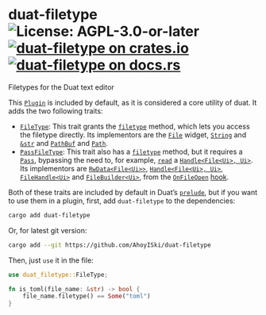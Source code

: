 # duat-filetype ![License: AGPL-3.0-or-later](https://img.shields.io/badge/license-AGPL--3.0--or--later-blue) [![duat-filetype on crates.io](https://img.shields.io/crates/v/duat-filetype)](https://crates.io/crates/duat-filetype) [![duat-filetype on docs.rs](https://docs.rs/duat-filetype/badge.svg)](https://docs.rs/duat-filetype)

Filetypes for the Duat text editor

This [`Plugin`][__link0] is included by default, as it is considered a core
utility of duat. It adds the two following traits:

* [`FileType`][__link1]: This trait grants the [`filetype`][__link2]
  method, which lets you access the filetype directly. Its
  implementors are the [`File`][__link3] widget, [`String`][__link4] and [`&str`][__link5]
  and [`PathBuf`][__link6] and [`Path`][__link7].
* [`PassFileType`][__link8]: This trait also has a
  [`filetype`][__link9] method, but it requires a
  [`Pass`][__link10], bypassing the need to, for example, [`read`][__link11] a
  [`Handle<File<Ui>, Ui>`][__link12]. Its implementors are
  [`RwData<File<Ui>>`][__link13], [`Handle<File<Ui>, Ui>`][__link14],
  [`FileHandle<Ui>`][__link15] and [`FileBuilder<Ui>`][__link16], from the
  [`OnFileOpen`][__link17] [hook][__link18].

Both of these traits are included by default in Duat’s
[`prelude`][__link19], but if you want to use them in a plugin, first, add
`duat-filetype` to the dependencies:

```bash
cargo add duat-filetype
```

Or, for latest git version:

```bash
cargo add --git https://github.com/AhoyISki/duat-filetype
```

Then, just `use` it in the file:

```rust
use duat_filetype::FileType;

fn is_toml(file_name: &str) -> bool {
    file_name.filetype() == Some("toml")
}
```


 [__cargo_doc2readme_dependencies_info]: ggGkYW0BYXSEG_W_Gn_kaocAGwCcVPfenh7eGy6gYLEwyIe4G6-xw_FwcbpjYXKEG38FhNNxxfr8G55676Eil2sdG3xkgw7fJGnlG3q7PZxNl1ykYWSCg21kdWF0LWZpbGV0eXBlZTAuMi4wbWR1YXRfZmlsZXR5cGWCaWR1YXRfY29yZWUwLjUuMw
 [__link0]: https://docs.rs/duat_core/0.5.3/duat_core/?search=prelude::Plugin
 [__link1]: https://docs.rs/duat-filetype/0.2.0/duat_filetype/?search=FileType::filetype
 [__link10]: https://docs.rs/duat_core/0.5.3/duat_core/?search=prelude::Pass
 [__link11]: https://docs.rs/duat_core/0.5.3/duat_core/?search=prelude::Handle::read
 [__link12]: https://docs.rs/duat_core/0.5.3/duat_core/?search=prelude::Handle
 [__link13]: https://docs.rs/duat_core/0.5.3/duat_core/?search=prelude::RwData
 [__link14]: https://docs.rs/duat_core/0.5.3/duat_core/?search=prelude::Handle
 [__link15]: https://docs.rs/duat_core/0.5.3/duat_core/?search=prelude::FileHandle
 [__link16]: https://docs.rs/duat_core/0.5.3/duat_core/?search=ui::FileBuilder
 [__link17]: https://docs.rs/duat_core/0.5.3/duat_core/?search=hook::OnFileOpen
 [__link18]: https://docs.rs/duat_core/0.5.3/duat_core/?search=hook
 [__link19]: https://docs.rs/duat/latest/duat/prelude
 [__link2]: https://docs.rs/duat-filetype/0.2.0/duat_filetype/?search=FileType::filetype
 [__link3]: https://docs.rs/duat_core/0.5.3/duat_core/?search=prelude::File
 [__link4]: https://doc.rust-lang.org/stable/std/string/struct.String.html
 [__link5]: https://doc.rust-lang.org/stable/std/primitive.str.html
 [__link6]: https://doc.rust-lang.org/stable/std/?search=path::PathBuf
 [__link7]: https://doc.rust-lang.org/stable/std/?search=path::Path
 [__link8]: https://docs.rs/duat-filetype/0.2.0/duat_filetype/trait.PassFileType.html
 [__link9]: https://docs.rs/duat-filetype/0.2.0/duat_filetype/?search=PassFileType::filetype
